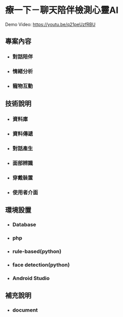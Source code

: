 # 療一下－聊天陪伴檢測心靈AI

Demo Video: https://youtu.be/q21peUzfRBU

專案內容
----
* ### 對話陪伴
* ### 情緒分析
* ### 寵物互動

技術說明
----
* ### 資料庫
* ### 資料傳遞
* ### 對話產生
* ### 面部辨識
* ### 穿戴裝置
* ### 使用者介面

環境設置
----
* ### Database
* ### php
* ### rule-based(python)
* ### face detection(python)
* ### Android Studio

補充說明
----
* ### document

